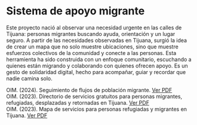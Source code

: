 # Sistema de apoyo migrante

Este proyecto nació al observar una necesidad urgente en las calles de Tijuana: personas migrantes buscando ayuda, orientación y un lugar seguro. 
A partir de las necesidades observadas en Tijuana, surgió la idea de crear un mapa que no solo muestre ubicaciones, sino que muestre esfuerzos colectivos de la comunidad y conecte a las personas.
Esta herramienta ha sido construida con un enfoque comunitario, escuchando a quienes están migrando y colaborando con quienes ofrecen apoyo. 
Es un gesto de solidaridad digital, hecho para acompañar, guiar y recordar que nadie camina solo.

OIM. (2024). Seguimiento de flujos de población migrante. [Ver PDF](https://mexico.iom.int/sites/g/files/tmzbdl1686/files/documents/2024-05/dtm-q1-2024-tijuana.pdf)  
OIM. (2023). Directorio de servicios gratuitos para personas migrantes, refugiadas, desplazadas y retornadas en Tijuana. [Ver PDF](https://mexico.iom.int/sites/g/files/tmzbdl1686/files/documents/2023-12/ficha-de-servicios_tijuana_2023.10oim_acnur.pdf)  
OIM. (2023). Mapa de servicios para personas refugiadas y migrantes en Tijuana. [Ver PDF](https://help.unhcr.org/wp-content/uploads/sites/22/pdf/MapaTijuana.pdf)
